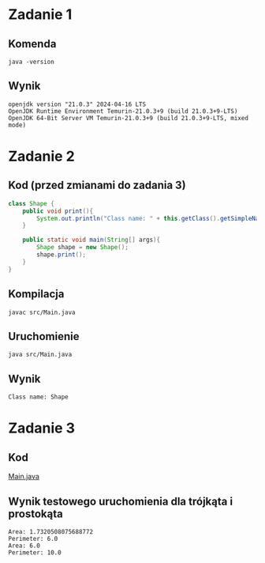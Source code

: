 # Zadanie 1
## Komenda
```shell
java -version
```

## Wynik
```
openjdk version "21.0.3" 2024-04-16 LTS
OpenJDK Runtime Environment Temurin-21.0.3+9 (build 21.0.3+9-LTS)
OpenJDK 64-Bit Server VM Temurin-21.0.3+9 (build 21.0.3+9-LTS, mixed mode)
```

# Zadanie 2
## Kod (przed zmianami do zadania 3)
```java
class Shape {
    public void print(){
        System.out.println("Class name: " + this.getClass().getSimpleName());
    }

    public static void main(String[] args){
        Shape shape = new Shape();
        shape.print();
    }
}
```

## Kompilacja
```shell
javac src/Main.java
```

## Uruchomienie
```shell
java src/Main.java
```

## Wynik
```
Class name: Shape
```

# Zadanie 3
## Kod
[Main.java](src/Main.java)

## Wynik testowego uruchomienia dla trójkąta i prostokąta
```
Area: 1.7320508075688772
Perimeter: 6.0
Area: 6.0
Perimeter: 10.0
```
